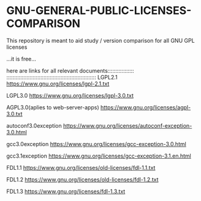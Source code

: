 # GNU-GENERAL-PUBLIC-LICENSES-COMPARISON
This repository is meant to aid study / version comparison for all GNU GPL licenses

...it is free...


here are links for all relevant documents:::::::::::::::::
::::::::::::::::::::::::::::::::::::::::::::::::::::::::::
LGPL2.1
https://www.gnu.org/licenses/lgpl-2.1.txt

LGPL3.0
https://www.gnu.org/licenses/lgpl-3.0.txt


AGPL3.0(aplies to web-server-apps)
https://www.gnu.org/licenses/agpl-3.0.txt


autoconf3.0exception
https://www.gnu.org/licenses/autoconf-exception-3.0.html


gcc3.0exception
https://www.gnu.org/licenses/gcc-exception-3.0.html

gcc3.1exception
https://www.gnu.org/licenses/gcc-exception-3.1.en.html


FDL1.1
https://www.gnu.org/licenses/old-licenses/fdl-1.1.txt

FDL1.2
https://www.gnu.org/licenses/old-licenses/fdl-1.2.txt

FDL1.3
https://www.gnu.org/licenses/fdl-1.3.txt




